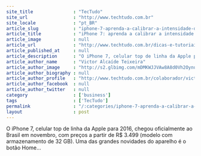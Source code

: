 ```yaml
---
site_title               : "TecTudo"
site_url                 : "http://www.techtudo.com.br"
site_locale              : "pt_BR"
article_slug             : "iphone-7-aprenda-a-calibrar-a-intensidade-da-vibracao-do-botao-home"
article_title            : "iPhone 7: aprenda a calibrar a intensidade da vibração do botão Home"
article_image            : null
article_url              : "http://www.techtudo.com.br/dicas-e-tutoriais/noticia/2016/11/iphone-7-aprenda-calibrar-intensidade-da-vibracao-do-botao-home.html"
article_published_at     : null
article_description      : "O iPhone 7, celular top de linha da Apple para 2016, chegou oficialmente ao Brasil em novembro, com preços a partir de R$ 3.499 (modelo com armazenamento de 32 GB). Uma das grandes novidades do aparelho é o botão Home..."
article_author_name      : "Victor Alcaíde Teixeira"
article_author_image     : "http://s2.glbimg.com/mDMKWJJVAw8A8d0Vh2OynunkIF4=/30x30/s2.glbimg.com/QMG3XDfEZGJYafs_1yYpo89H3TU=/0x0:479x480/140x140/s.glbimg.com/po/tt2/f/original/2016/03/30/img_2099.jpg"
article_author_biography : null
article_author_profile   : "http://www.techtudo.com.br/colaborador/victor-teixeira.html"
article_author_facebook  : null
article_author_twitter   : null
category                 : ['business']
tags                     : ['TecTudo']
permalink                : "/:categories/iphone-7-aprenda-a-calibrar-a-intensidade-da-vibracao-do-botao-home/"
layout                   : post
---
```


O iPhone 7, celular top de linha da Apple para 2016, chegou oficialmente ao Brasil em novembro, com preços a partir de R$ 3.499 (modelo com armazenamento de 32 GB). Uma das grandes novidades do aparelho é o botão Home...

